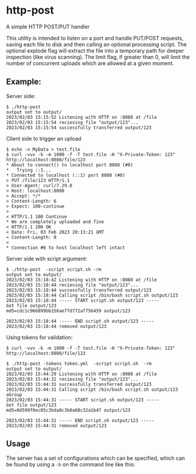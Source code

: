 # http-post

A simple HTTP POST/PUT handler

This utility is intended to listen on a port and handle PUT/POST requests,
saving each file to disk and then calling an optional processing script.  The
optional explode flag will extract the file into a temporary path for deeper
inspection (like virus scanning).  The limit flag, if greater than 0, will
limit the number of concurrent uploads which are allowed at a given moment.

## Example:

Server side:
```
$ ./http-post
output set to output/
2023/02/03 15:15:52 Listening with HTTP on :8080 at /file
2023/02/03 15:15:54 recieving file "output/123"...
2023/02/03 15:15:54 successfully transferred output/123
```

Client side to trigger an upload
```
$ echo -n MyData > test.file
$ curl -vvv -k -m 1000 -f -T test.file -H "X-Private-Token: 123" http://localhost:8080/file/123
* About to connect() to localhost port 8080 (#0)
*   Trying ::1...
* Connected to localhost (::1) port 8080 (#0)
> PUT /file/123 HTTP/1.1
> User-Agent: curl/7.29.0
> Host: localhost:8080
> Accept: */*
> Content-Length: 6
> Expect: 100-continue
>
< HTTP/1.1 100 Continue
* We are completely uploaded and fine
< HTTP/1.1 200 OK
< Date: Fri, 03 Feb 2023 20:13:21 GMT
< Content-Length: 0
<
* Connection #0 to host localhost left intact
```

Server side with script argument:
```
$ ./http-post  -script script.sh -rm
output set to output/
2023/02/03 15:18:42 Listening with HTTP on :8080 at /file
2023/02/03 15:18:44 recieving file "output/123"...
2023/02/03 15:18:44 successfully transferred output/123
2023/02/03 15:18:44 Calling script /bin/bash script.sh output/123
2023/02/03 15:18:44 ----- START script.sh output/123 -----
Got file output/123
md5=cdc1c966899bb156ae7fd772af756459 output/123

2023/02/03 15:18:44 ----- END script.sh output/123 -----
2023/02/03 15:18:44 removed output/123
```

Using tokens for validation:
```
$ curl -vvv -k -m 1000 -f -T test.file -H "X-Private-Token: 123" http://localhost:8080/file/123
```

```
$ ./http-post -tokens token.yml  -script script.sh  -rm
output set to output/
2023/02/03 15:44:29 Listening with HTTP on :8080 at /file
2023/02/03 15:44:31 recieving file "output/123"...
2023/02/03 15:44:31 successfully transferred output/123
2023/02/03 15:44:31 Calling script /bin/bash script.sh output/123 aGroup
2023/02/03 15:44:31 ----- START script.sh output/123 -----
Got file output/123
md5=0d599f0ec05c3bda8c3b8a68c32a1b47 output/123

2023/02/03 15:44:31 ----- END script.sh output/123 -----
2023/02/03 15:44:31 removed output/123
```

## Usage

The server has a set of configurations which can be specified, which can be found by using a `-h` on the command line like this:

